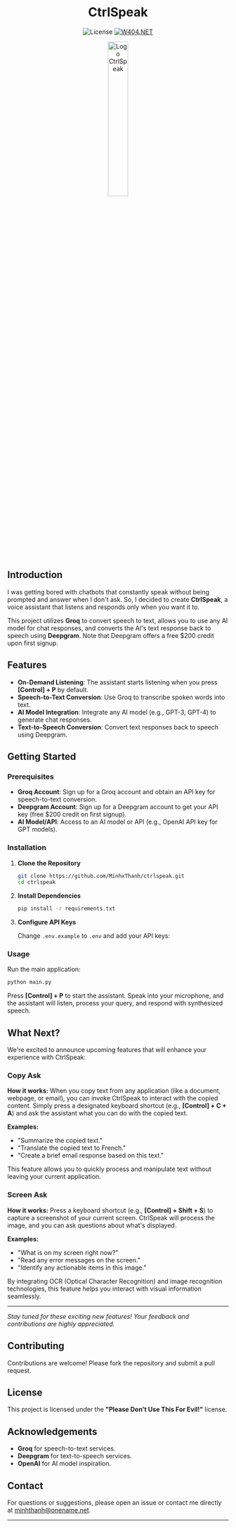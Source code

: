 <div align="center">
  
# CtrlSpeak
  
<p align="center">
  <img src="https://img.shields.io/badge/license-Please%20Don't%20Use%20This%20For%20Evil!-red.svg" alt="License">
  <a href="https://w404.net/">
    <img src="https://img.shields.io/badge/by-W404.NET-purple.svg" alt="W404.NET">
  </a>
</p>

</div>

<p align="center">
  <img width="30%" src="https://github.com/user-attachments/assets/9a837419-6636-4d39-b865-53ecf39eb742" alt="Logo CtrlSpeak">
</p>

## Introduction

I was getting bored with chatbots that constantly speak without being prompted and answer when I don't ask. So, I decided to create **CtrlSpeak**, a voice assistant that listens and responds only when you want it to.

This project utilizes **Groq** to convert speech to text, allows you to use any AI model for chat responses, and converts the AI's text response back to speech using **Deepgram**. Note that Deepgram offers a free $200 credit upon first signup.

## Features

- **On-Demand Listening**: The assistant starts listening when you press **[Control] + P** by default.
- **Speech-to-Text Conversion**: Use Groq to transcribe spoken words into text.
- **AI Model Integration**: Integrate any AI model (e.g., GPT-3, GPT-4) to generate chat responses.
- **Text-to-Speech Conversion**: Convert text responses back to speech using Deepgram.

## Getting Started

### Prerequisites

- **Groq Account**: Sign up for a Groq account and obtain an API key for speech-to-text conversion.
- **Deepgram Account**: Sign up for a Deepgram account to get your API key (free $200 credit on first signup).
- **AI Model/API**: Access to an AI model or API (e.g., OpenAI API key for GPT models).

### Installation

1. **Clone the Repository**

   ```bash
   git clone https://github.com/MinhxThanh/ctrlspeak.git
   cd ctrlspeak
   ```

2. **Install Dependencies**

   ```bash
   pip install -r requirements.txt
   ```

3. **Configure API Keys**

   Change `.env.example` to `.env` and add your API keys:

### Usage

Run the main application:

```bash
python main.py
```

Press **[Control] + P** to start the assistant. Speak into your microphone, and the assistant will listen, process your query, and respond with synthesized speech.

## What Next?

We're excited to announce upcoming features that will enhance your experience with CtrlSpeak:

### Copy Ask

**How it works:** When you copy text from any application (like a document, webpage, or email), you can invoke CtrlSpeak to interact with the copied content. Simply press a designated keyboard shortcut (e.g., **[Control] + C + A**) and ask the assistant what you can do with the copied text.

**Examples:**

- "Summarize the copied text."
- "Translate the copied text to French."
- "Create a brief email response based on this text."

This feature allows you to quickly process and manipulate text without leaving your current application.

### Screen Ask

**How it works:** Press a keyboard shortcut (e.g., **[Control] + Shift + S**) to capture a screenshot of your current screen. CtrlSpeak will process the image, and you can ask questions about what's displayed.

**Examples:**

- "What is on my screen right now?"
- "Read any error messages on the screen."
- "Identify any actionable items in this image."

By integrating OCR (Optical Character Recognition) and image recognition technologies, this feature helps you interact with visual information seamlessly.

---

*Stay tuned for these exciting new features! Your feedback and contributions are highly appreciated.*

## Contributing

Contributions are welcome! Please fork the repository and submit a pull request.

## License

This project is licensed under the **"Please Don't Use This For Evil!"** license.

## Acknowledgements

- **Groq** for speech-to-text services.
- **Deepgram** for text-to-speech services.
- **OpenAI** for AI model inspiration.

## Contact

For questions or suggestions, please open an issue or contact me directly at [minhthanh@onename.net](mailto:minhthanh@onename.net).

---
